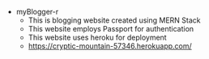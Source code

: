 - myBlogger-r
  - This is blogging website created using MERN Stack
  - This website employs Passport for authentication
  - This website uses heroku for deployment
  - https://cryptic-mountain-57346.herokuapp.com/

